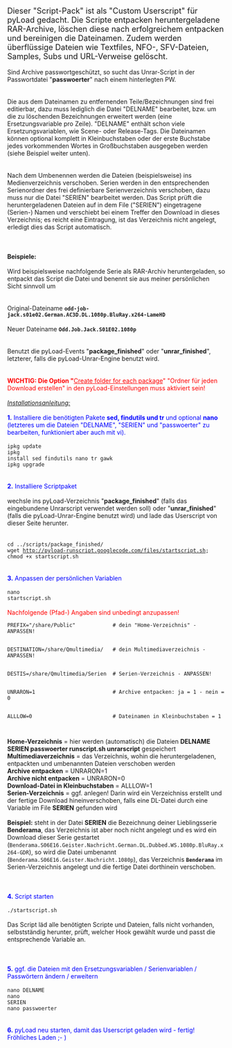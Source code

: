 <font size='4'>Dieser "Script-Pack" ist als "Custom Userscript" für pyLoad gedacht. Die Scripte entpacken heruntergeladene RAR-Archive, löschen diese nach erfolgreichem entpacken und bereinigen die Dateinamen. Zudem werden überflüssige Dateien wie Textfiles, NFO-, SFV-Dateien, Samples, Subs und URL-Verweise gelöscht.</font><br><br>
Sind Archive passwortgeschützt, so sucht das Unrar-Script in der Passwortdatei "<b>passwoerter</b>" nach einem hinterlegten PW.<br>
<br><br>
Die aus dem Dateinamen zu entfernenden Teile/Bezeichnungen sind frei editierbar, dazu muss lediglich die Datei "DELNAME" bearbeitet, bzw. um die zu löschenden Bezeichnungen erweitert werden (eine Ersetzungsvariable pro Zeile). "DELNAME" enthält schon viele Ersetzungsvariablen, wie Scene- oder Release-Tags. Die Dateinamen können optional komplett in Kleinbuchstaben oder der erste Buchstabe jedes vorkommenden Wortes in Großbuchstaben ausgegeben werden (siehe Beispiel weiter unten).<br>
<br><br>
Nach dem Umbenennen werden die Dateien (beispielsweise) ins Medienverzeichnis verschoben. Serien werden in den entsprechenden Serienordner des frei definierbare Serienverzeichnis verschoben, dazu muss nur die Datei "SERIEN" bearbeitet werden. Das Script prüft die heruntergeladenen Dateien auf in dem File ("SERIEN") eingetragene (Serien-) Namen und verschiebt bei einem Treffer den Download in dieses Verzeichnis; es reicht eine Eintragung, ist das Verzeichnis nicht angelegt, erledigt dies das Script automatisch.<br>
<br><br><br>
<b>Beispiele:</b>
<br><br>
Wird beispielsweise nachfolgende Serie als RAR-Archiv heruntergeladen, so entpackt das Script die Datei und benennt sie aus meiner persönlichen Sicht sinnvoll um<br>
<br><br>
Original-Dateiname <b><code>odd-job-jack.s01e02.German.AC3D.DL.1080p.BluRay.x264-LameHD</code></b>
<br><br>
Neuer Dateiname <b><code>Odd.Job.Jack.S01E02.1080p</code></b>
<br><br><br>
Benutzt die pyLoad-Events "<b>package_finished</b>" oder "<b>unrar_finished</b>", letzterer, falls die pyLoad-Unrar-Engine benutzt wird.<br>
<br><br>
<font color='red'><b>WICHTIG: Die Option "</b><u>Create folder for each package</u>" "Ordner für jeden Download erstellen" in den pyLoad-Einstellungen muss aktiviert sein!<b></font></b><br><br>
<i><u>Installationsanleitung:</u></i><br><br>
<font color='blue'><b>1.</b> Installiere die benötigten Pakete <b>sed, findutils und tr</b> und optional <b>nano</b> (letzteres um die Dateien "DELNAME", "SERIEN" und "passwoerter" zu bearbeiten, funktioniert aber auch mit vi).</font>
<br><br>
<code>ipkg update</code><br>
<code>ipkg install sed findutils nano tr gawk</code><br>
<code>ipkg upgrade</code> <br>
<br><br>
<font color='blue'><b>2.</b> Installiere Scriptpaket</font>
<br><br>
wechsle ins pyLoad-Verzeichnis "<b>package_finished</b>" (falls das eingebundene Unrarscript verwendet werden soll) oder "<b>unrar_finished</b>" (falls die pyLoad-Unrar-Engine benutzt wird) und lade das Userscript von dieser Seite herunter.<br>
<br><br>
<code>cd ../scripts/package_finished/</code><br>
<code>wget http://pyload-runscript.googlecode.com/files/startscript.sh; chmod +x startscript.sh</code>
<br><br><br>
<font color='blue'><b>3.</b> Anpassen der persönlichen Variablen</font>
<br><br>
<code>nano startscript.sh</code>
<br><br>
<font color='red'>Nachfolgende (Pfad-) Angaben sind unbedingt anzupassen!</font>
<pre><code>PREFIX="/share/Public"            # dein "Home-Verzeichnis" - ANPASSEN!<br>
DESTINATION=/share/Qmultimedia/   # dein Multimediaverzeichnis - ANPASSEN!<br>
DESTIS=/share/Qmultimedia/Serien  # Serien-Verzeichnis - ANPASSEN!<br>
UNRARON=1                         # Archive entpacken: ja = 1 - nein = 0<br>
ALLLOW=0                          # Dateinamen in Kleinbuchstaben = 1<br>
</code></pre>
<b>Home-Verzeichnis</b> = hier werden (automatisch) die Dateien <b>DELNAME SERIEN passwoerter runscript.sh unrarscript</b> gespeichert<br>
<b>Multimediaverzeichnis</b> = das Verzeichnis, wohin die heruntergeladenen, entpackten und umbenannten Dateien verschoben werden<br>
<b>Archive entpacken</b> = UNRARON=1 <br>
<b>Archive nicht entpacken</b> = UNRARON=0<br>
<b>Download-Datei in Kleinbuchstaben</b> = ALLLOW=1<br>
<b>Serien-Verzeichnis</b> = ggf. anlegen! Darin wird ein Verzeichniss erstellt und der fertige Download hineinverschoben, falls eine DL-Datei durch eine Variable im File <b>SERIEN</b> gefunden wird<br><br>
<b>Beispiel:</b> steht in der Datei <b>SERIEN</b> die Bezeichnung deiner Lieblingsserie <b>Benderama</b>, das Verzeichnis ist aber noch nicht angelegt und es wird ein Download dieser Serie gestartet (<code>Benderama.S06E16.Geister.Nachricht.German.DL.Dubbed.WS.1080p.BluRay.x264-GDR</code>), so wird die Datei umbenannt (<code>Benderama.S06E16.Geister.Nachricht.1080p</code>), das Verzeichnis <b><code>Benderama</code></b> im Serien-Verzeichnis angelegt und die fertige Datei dorthinein verschoben.<br>
<br><br><br>
<font color='blue'><b>4.</b> Script starten</font>
<br><br>
<code>./startscript.sh</code>
<br><br>
Das Script läd alle benötigten Scripte und Dateien, falls nicht vorhanden, selbstständig herunter, prüft, welcher Hook gewählt wurde und passt die entsprechende Variable an.<br>
<br><br><br>
<font color='blue'><b>5.</b> ggf. die Dateien mit den Ersetzungsvariablen / Serienvariablen / Passwörtern ändern / erweitern </font> <br><br>
<code>nano DELNAME</code><br>
<code>nano SERIEN</code><br>
<code>nano passwoerter</code><br>
<br><br>
<font color='blue'><b>6.</b> pyLoad neu starten, damit das Userscript geladen wird - fertig! Fröhliches Laden ;- )</font>